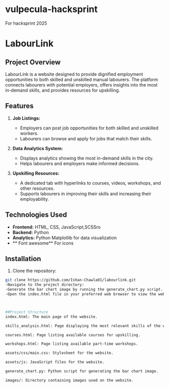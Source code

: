 # vulpecula-hacksprint
For hacksprint 2025
# LabourLink

## Project Overview
LabourLink is a website designed to provide dignified employment opportunities to both skilled and unskilled manual labourers. The platform connects labourers with potential employers, offers insights into the most in-demand skills, and provides resources for upskilling.

## Features
1. **Job Listings:**
   - Employers can post job opportunities for both skilled and unskilled workers.
   - Labourers can browse and apply for jobs that match their skills.

2. **Data Analytics System:**
   - Displays analytics showing the most in-demand skills in the city.
   - Helps labourers and employers make informed decisions.

3. **Upskilling Resources:**
   - A dedicated tab with hyperlinks to courses, videos, workshops, and other resources.
   - Supports labourers in improving their skills and increasing their employability.

## Technologies Used
- **Frontend:** HTML, CSS, JavaScript,SCSSro
- **Backend:**  Python
- **Analytics:** Python Matplotlib for data visualization
- ** Font awesome** For icons
## Installation

1. Clone the repository:

```bash 
git clone https://github.com/Ishan-Chawla01/labourlink.git
-Navigate to the project directory:
-Generate the bar chart image by running the generate_chart.py script.
-Open the index.html file in your preferred web browser to view the website.



##Project Structure
index.html: The main page of the website.

skills_analysis.html: Page displaying the most relevant skills of the week, month, and year.

courses.html: Page listing available courses for upskilling.

workshops.html: Page listing available part-time workshops.

assets/css/main.css: Stylesheet for the website.

assets/js: JavaScript files for the website.

generate_chart.py: Python script for generating the bar chart image.

images/: Directory containing images used on the website.



